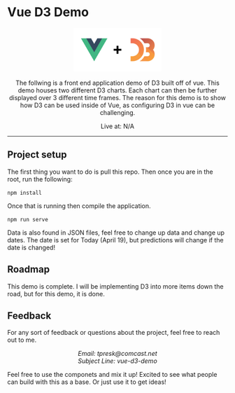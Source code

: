 # Vue D3 Demo
<div align="center">
    <img src="src\assets\Vue-d3-image.jpg" width="200">
</div>
<p></p>
<div align="center">
The follwing is a front end application demo of D3 built off of vue.  This demo houses two different D3 charts.  Each chart can then be further displayed over 3 different time frames.  The reason for this demo is to show how D3 can be used inside of Vue, as configuring D3 in vue can be challenging.
</div>

<p></p>
<div align="center">
Live at: N/A

</div>


---

## Project setup
The first thing you want to do is pull this repo.  Then once you are in the root, run the following:
```
npm install
```

Once that is running then compile the application.
```
npm run serve
```
Data is also found in JSON files, feel free to change up data and change up dates.  The date is set for Today (April 19), but predictions will change if the date is changed!

## Roadmap

This demo is complete.  I will be implementing D3 into more items down the road, but for this demo, it is done. 

## Feedback

For any sort of feedback or questions about the project, feel free to reach out to me.  

<div align="center" style="font-style: italic;">
Email: tpresk@comcast.net
</div>
<div align="center" style="font-style: italic;">
Subject Line: vue-d3-demo
</div>

Feel free to use the componets and mix it up!  Excited to see what people can build with this as a base.  Or just use it to get ideas!


